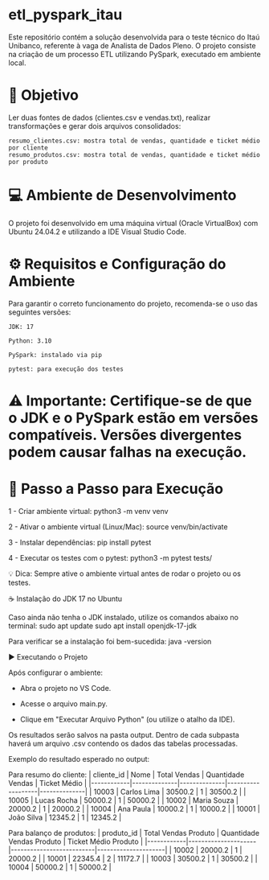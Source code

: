 # etl_pyspark_itau

Este repositório contém a solução desenvolvida para o teste técnico do Itaú Unibanco, referente à vaga de Analista de Dados Pleno. O projeto consiste na criação de um processo ETL utilizando PySpark, executado em ambiente local.

# 🎯 Objetivo

Ler duas fontes de dados (clientes.csv e vendas.txt), realizar transformações e gerar dois arquivos consolidados:

    resumo_clientes.csv: mostra total de vendas, quantidade e ticket médio por cliente
    resumo_produtos.csv: mostra total de vendas, quantidade e ticket médio por produto


# 💻 Ambiente de Desenvolvimento
O projeto foi desenvolvido em uma máquina virtual (Oracle VirtualBox) com Ubuntu 24.04.2 e utilizando a IDE Visual Studio Code.

# ⚙️ Requisitos e Configuração do Ambiente
Para garantir o correto funcionamento do projeto, recomenda-se o uso das seguintes versões:

    JDK: 17

    Python: 3.10

    PySpark: instalado via pip

    pytest: para execução dos testes

# ⚠️ Importante: Certifique-se de que o JDK e o PySpark estão em versões compatíveis. Versões divergentes podem causar falhas na execução.

# 🚀 Passo a Passo para Execução

1 - Criar ambiente virtual:
python3 -m venv venv

2 - Ativar o ambiente virtual (Linux/Mac):
source venv/bin/activate

3 - Instalar dependências:
pip install pytest

4 - Executar os testes com o pytest:
python3 -m pytest tests/

💡 Dica: Sempre ative o ambiente virtual antes de rodar o projeto ou os testes.

☕ Instalação do JDK 17 no Ubuntu

Caso ainda não tenha o JDK instalado, utilize os comandos abaixo no terminal:
sudo apt update
sudo apt install openjdk-17-jdk

Para verificar se a instalação foi bem-sucedida:
java -version

▶️ Executando o Projeto

Após configurar o ambiente:

 - Abra o projeto no VS Code.

 - Acesse o arquivo main.py.

 - Clique em "Executar Arquivo Python" (ou utilize o atalho da IDE).

Os resultados serão salvos na pasta output. Dentro de cada subpasta haverá um arquivo .csv contendo os dados das tabelas processadas.

Exemplo do resultado esperado no output:

Para resumo do cliente:
| cliente_id | Nome         | Total Vendas | Quantidade Vendas | Ticket Médio |
|------------|--------------|--------------|-------------------|--------------|
| 10003      | Carlos Lima  | 30500.2      | 1                 | 30500.2      |
| 10005      | Lucas Rocha  | 50000.2      | 1                 | 50000.2      |
| 10002      | Maria Souza  | 20000.2      | 1                 | 20000.2      |
| 10004      | Ana Paula    | 10000.2      | 1                 | 10000.2      |
| 10001      | João Silva   | 12345.2      | 1                 | 12345.2      |


Para balanço de produtos:
| produto_id | Total Vendas Produto | Quantidade Vendas Produto | Ticket Médio Produto |
|------------|---------------------|--------------------------|---------------------|
| 10002      | 20000.2             | 1                        | 20000.2             |
| 10001      | 22345.4             | 2                        | 11172.7             |
| 10003      | 30500.2             | 1                        | 30500.2             |
| 10004      | 50000.2             | 1                        | 50000.2             |


